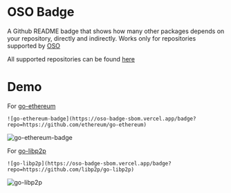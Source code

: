 # OSO Badge

A Github README badge that shows how many other packages depends on your repository, directly and indirectly.
Works only for repositories supported by [OSO](https://www.opensource.observer/)

All supported repositories can be found [here](https://github.com/opensource-observer/oss-directory/tree/main/data/projects)

# Demo

For [go-ethereum](https://github.com/ethereum/go-ethereum)

```
![go-ethereum-badge](https://oso-badge-sbom.vercel.app/badge?repo=https://github.com/ethereum/go-ethereum)
```

![go-ethereum-badge](https://oso-badge-sbom.vercel.app/badge?repo=https://github.com/ethereum/go-ethereum)

For [go-libp2p](https://github.com/libp2p/go-libp2p)

```
![go-libp2p](https://oso-badge-sbom.vercel.app/badge?repo=https://github.com/libp2p/go-libp2p)
```

![go-libp2p](https://oso-badge-sbom.vercel.app/badge?repo=https://github.com/libp2p/go-libp2p)
